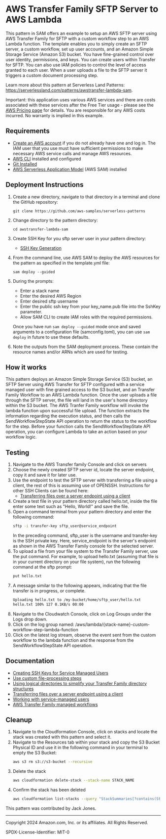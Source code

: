 # AWS Transfer Family SFTP Server to AWS Lambda

This pattern in SAM offers an example to setup an AWS SFTP server using AWS Transfer Family for SFTP with a custom workflow step to an AWS Lambda function. The template enables you to simply create an SFTP server, a custom workflow, set up user accounts, and an Amazon Simple Storage Service (Amazon S3) bucket. You have fine-grained control over user identity, permissions, and keys. You can create users within Transfer for SFTP. You can also use IAM policies to control the level of access granted to each user. When a user uploads a file to the SFTP server it triggers a custom document processing step.

Learn more about this pattern at Serverless Land Patterns: https://serverlessland.com/patterns/awstransfer-lambda-sam. 

Important: this application uses various AWS services and there are costs associated with these services after the Free Tier usage - please see the [AWS Pricing page](https://aws.amazon.com/pricing/) for details. You are responsible for any AWS costs incurred. No warranty is implied in this example.

## Requirements

* [Create an AWS account](https://portal.aws.amazon.com/gp/aws/developer/registration/index.html) if you do not already have one and log in. The IAM user that you use must have sufficient permissions to make necessary AWS service calls and manage AWS resources.
* [AWS CLI](https://docs.aws.amazon.com/cli/latest/userguide/install-cliv2.html) installed and configured
* [Git Installed](https://git-scm.com/book/en/v2/Getting-Started-Installing-Git)
* [AWS Serverless Application Model](https://docs.aws.amazon.com/serverless-application-model/latest/developerguide/serverless-sam-cli-install.html) (AWS SAM) installed

## Deployment Instructions

1. Create a new directory, navigate to that directory in a terminal and clone the GitHub repository:
    ``` 
    git clone https://github.com/aws-samples/serverless-patterns
    ```
1. Change directory to the pattern directory:
    ```
    cd awstransfer-lambda-sam
    ```
1. Create SSH Key for you sftp server user in your pattern directory: 
    * [SSH Key Generation](https://docs.aws.amazon.com/transfer/latest/userguide/key-management.html#sshkeygen)

1. From the command line, use AWS SAM to deploy the AWS resources for the pattern as specified in the template.yml file:
    ```
    sam deploy --guided
    ```
1. During the prompts:
    * Enter a stack name
    * Enter the desired AWS Region
    * Enter desired sftp username
    * Enter the public ssh key from your key_name.pub file into the SshKey parameter.
    * Allow SAM CLI to create IAM roles with the required permissions.

    Once you have run `sam deploy --guided` mode once and saved arguments to a configuration file (samconfig.toml), you can use `sam deploy` in future to use these defaults.

1. Note the outputs from the SAM deployment process. These contain the resource names and/or ARNs which are used for testing.

## How it works

This pattern deploys an Amazon Simple Storage Service (S3) bucket, an SFTP Server using AWS Transfer for SFTP configured with a service managed user with fine grained access to the S3 bucket, and an Transfer Family Workflow to an AWS Lambda function. Once the user uploads a file through the SFTP server, the file will land in the user's home directory within the S3 bucket. The AWS Tranfer Family workflow will invoke the lambda function upon successful file upload. The function extracts the information regarding the execution status, and then calls the SendWorkflowStepState API operation to return the status to the workflow for the step. Before your function calls the SendWorkflowStepState API operation, you can configure Lambda to take an action based on your workflow logic.

## Testing

1. Navigate to the AWS Transfer family Console and click on servers
1. Choose the newly created SFTP server id, locate the server endpoint, copy it and save it for later use.
1. Use the endpoint to test the SFTP server with transferring a file using a client, the rest of this is assuming use of OPENSSH.
    Instructions for other SSH Clients can be found here:
    - [Transferring files over a server endpoint using a client](https://docs.aws.amazon.com/transfer/latest/userguide/transfer-file.html)
1. Create a test file in your pattern directory called hello.txt, inside the file enter some text such as "Hello, World!" and save the file.
1. Open a command terminal from your pattern directory and enter the following command:
    ```bash
    sftp -i transfer-key sftp_user@service_endpoint
    ```
    In the preceding command, sftp_user is the username and transfer-key is the SSH private key. Here, service_endpoint is the server's endpoint as shown in the AWS Transfer Family console for the selected server.
1. To upload a file from your file system to the Transfer Family server, use the put command. For example, to upload hello.txt (assuming that file is in your current directory on your file system), run the following command at the sftp prompt:
    ```bash
    put hello.txt
    ```
1. A message similar to the following appears, indicating that the file transfer is in progress, or complete.
    ```bash
    Uploading hello.txt to /my-bucket/home/sftp_user/hello.txt
    hello.txt 100% 127 0.1KB/s 00:00
    ```
1. Navigate to the Cloudwatch Console, click on Log Groups under the Logs drop down.
1. Click on the log group named: /aws/lambda/{stack-name}-custom-workflow-step-lambda-function
1. Click on the latest log stream, observe the event sent from the custom workflow to the lambda function and the response from the SendWorkflowStepState API operation.

## Documentation
- [Creating SSH Keys for Service Managed Users](https://docs.aws.amazon.com/transfer/latest/userguide/key-management.html#sshkeygen)
- [Use custom file-processing steps](https://docs.aws.amazon.com/transfer/latest/userguide/custom-step-details.html)
- [Using logical directories to simplify your Transfer Family directory structures](https://docs.aws.amazon.com/transfer/latest/userguide/logical-dir-mappings.html)
- [Transferring files over a server endpoint using a client](https://docs.aws.amazon.com/transfer/latest/userguide/transfer-file.html)
- [Working with service-managed users](https://docs.aws.amazon.com/transfer/latest/userguide/service-managed-users.html)
- [AWS Transfer Family managed workflows](https://docs.aws.amazon.com/transfer/latest/userguide/transfer-workflows.html)

## Cleanup

1. Navigate to the Cloudformation Console, click on stacks and locate the stack was created with this pattern and select it.
1. Navigate to the Resources tab within your stack and copy the S3 Bucket Physical ID and use it in the following command in your terminal to empty the S3 Bucket:
    ```bash
    aws s3 rm s3://s3-bucket --recursive
    ```
1. Delete the stack
    ```bash
    aws cloudformation delete-stack --stack-name STACK_NAME
    ```
1. Confirm the stack has been deleted
    ```bash
    aws cloudformation list-stacks --query "StackSummaries[?contains(StackName,'STACK_NAME')].StackStatus"
    ```

This pattern was contributed by Jack Jones.

----
Copyright 2024 Amazon.com, Inc. or its affiliates. All Rights Reserved.

SPDX-License-Identifier: MIT-0